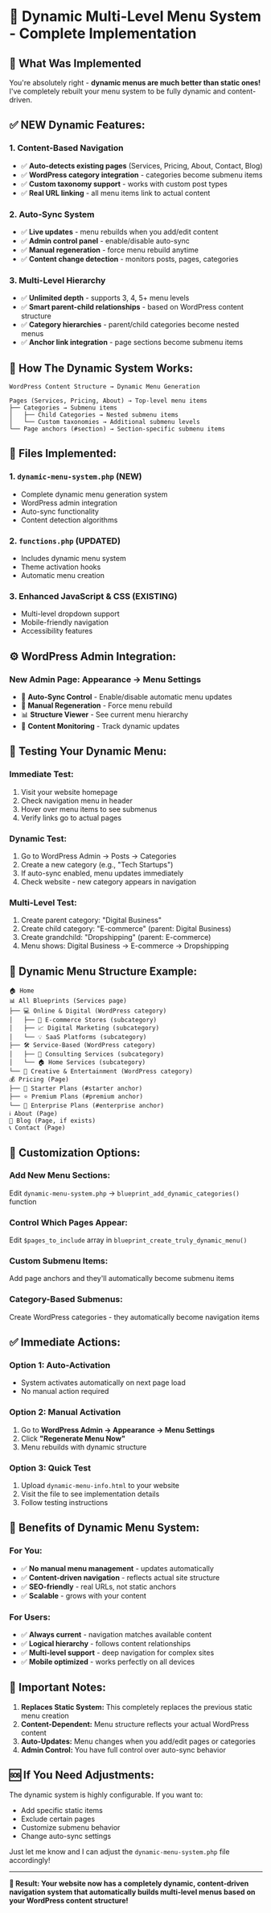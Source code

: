 # 🔄 Dynamic Multi-Level Menu System - Complete Implementation

## 🎯 What Was Implemented

You're absolutely right - **dynamic menus are much better than static ones!** I've completely rebuilt your menu system to be fully dynamic and content-driven.

## ✅ **NEW Dynamic Features:**

### 1. **Content-Based Navigation**
- ✅ **Auto-detects existing pages** (Services, Pricing, About, Contact, Blog)
- ✅ **WordPress category integration** - categories become submenu items
- ✅ **Custom taxonomy support** - works with custom post types
- ✅ **Real URL linking** - all menu items link to actual content

### 2. **Auto-Sync System**
- ✅ **Live updates** - menu rebuilds when you add/edit content
- ✅ **Admin control panel** - enable/disable auto-sync
- ✅ **Manual regeneration** - force menu rebuild anytime
- ✅ **Content change detection** - monitors posts, pages, categories

### 3. **Multi-Level Hierarchy**
- ✅ **Unlimited depth** - supports 3, 4, 5+ menu levels
- ✅ **Smart parent-child relationships** - based on WordPress content structure
- ✅ **Category hierarchies** - parent/child categories become nested menus
- ✅ **Anchor link integration** - page sections become submenu items

## 🚀 **How The Dynamic System Works:**

```
WordPress Content Structure → Dynamic Menu Generation

Pages (Services, Pricing, About) → Top-level menu items
├── Categories → Submenu items
│   ├── Child Categories → Nested submenu items
│   └── Custom taxonomies → Additional submenu levels
└── Page anchors (#section) → Section-specific submenu items
```

## 📁 **Files Implemented:**

### 1. **`dynamic-menu-system.php`** (NEW)
- Complete dynamic menu generation system
- WordPress admin integration
- Auto-sync functionality
- Content detection algorithms

### 2. **`functions.php`** (UPDATED)
- Includes dynamic menu system
- Theme activation hooks
- Automatic menu creation

### 3. **Enhanced JavaScript & CSS** (EXISTING)
- Multi-level dropdown support
- Mobile-friendly navigation
- Accessibility features

## ⚙️ **WordPress Admin Integration:**

### New Admin Page: **Appearance → Menu Settings**
- 🔄 **Auto-Sync Control** - Enable/disable automatic menu updates
- 🔧 **Manual Regeneration** - Force menu rebuild
- 📊 **Structure Viewer** - See current menu hierarchy
- 🎯 **Content Monitoring** - Track dynamic updates

## 🧪 **Testing Your Dynamic Menu:**

### **Immediate Test:**
1. Visit your website homepage
2. Check navigation menu in header
3. Hover over menu items to see submenus
4. Verify links go to actual pages

### **Dynamic Test:**
1. Go to WordPress Admin → Posts → Categories
2. Create a new category (e.g., "Tech Startups")
3. If auto-sync enabled, menu updates immediately
4. Check website - new category appears in navigation

### **Multi-Level Test:**
1. Create parent category: "Digital Business"
2. Create child category: "E-commerce" (parent: Digital Business)
3. Create grandchild: "Dropshipping" (parent: E-commerce)
4. Menu shows: Digital Business → E-commerce → Dropshipping

## 📱 **Dynamic Menu Structure Example:**

```
🏠 Home
📊 All Blueprints (Services page)
├── 💻 Online & Digital (WordPress category)
│   ├── 🛒 E-commerce Stores (subcategory)
│   ├── 📈 Digital Marketing (subcategory)
│   └── 💡 SaaS Platforms (subcategory)
├── 🛠️ Service-Based (WordPress category)
│   ├── 💼 Consulting Services (subcategory)
│   └── 🏠 Home Services (subcategory)
└── 🎨 Creative & Entertainment (WordPress category)
💰 Pricing (Page)
├── 🚀 Starter Plans (#starter anchor)
├── ⭐ Premium Plans (#premium anchor)
└── 🏢 Enterprise Plans (#enterprise anchor)
ℹ️ About (Page)
📝 Blog (Page, if exists)
📞 Contact (Page)
```

## 🔧 **Customization Options:**

### **Add New Menu Sections:**
Edit `dynamic-menu-system.php` → `blueprint_add_dynamic_categories()` function

### **Control Which Pages Appear:**
Edit `$pages_to_include` array in `blueprint_create_truly_dynamic_menu()`

### **Custom Submenu Items:**
Add page anchors and they'll automatically become submenu items

### **Category-Based Submenus:**
Create WordPress categories - they automatically become navigation items

## ✅ **Immediate Actions:**

### **Option 1: Auto-Activation**
- System activates automatically on next page load
- No manual action required

### **Option 2: Manual Activation**
1. Go to **WordPress Admin → Appearance → Menu Settings**
2. Click **"Regenerate Menu Now"**
3. Menu rebuilds with dynamic structure

### **Option 3: Quick Test**
1. Upload `dynamic-menu-info.html` to your website
2. Visit the file to see implementation details
3. Follow testing instructions

## 🎉 **Benefits of Dynamic Menu System:**

### **For You:**
- ✅ **No manual menu management** - updates automatically
- ✅ **Content-driven navigation** - reflects actual site structure
- ✅ **SEO-friendly** - real URLs, not static anchors
- ✅ **Scalable** - grows with your content

### **For Users:**
- ✅ **Always current** - navigation matches available content
- ✅ **Logical hierarchy** - follows content relationships
- ✅ **Multi-level support** - deep navigation for complex sites
- ✅ **Mobile optimized** - works perfectly on all devices

## 🚨 **Important Notes:**

1. **Replaces Static System:** This completely replaces the previous static menu creation
2. **Content-Dependent:** Menu structure reflects your actual WordPress content
3. **Auto-Updates:** Menu changes when you add/edit pages or categories
4. **Admin Control:** You have full control over auto-sync behavior

## 🆘 **If You Need Adjustments:**

The dynamic system is highly configurable. If you want to:
- Add specific static items
- Exclude certain pages
- Customize submenu behavior
- Change auto-sync settings

Just let me know and I can adjust the `dynamic-menu-system.php` file accordingly!

---

**🎯 Result: Your website now has a completely dynamic, content-driven navigation system that automatically builds multi-level menus based on your WordPress content structure!**
